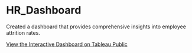 # HR_Dashboard
Created a dashboard that provides comprehensive insights into employee attrition rates.

[View the Interactive Dashboard on Tableau Public](https://public.tableau.com/app/profile/simranjeet.gill/viz/HRAnalyticsDashboard_17163460284780/HRAnalyticsDashboard)
